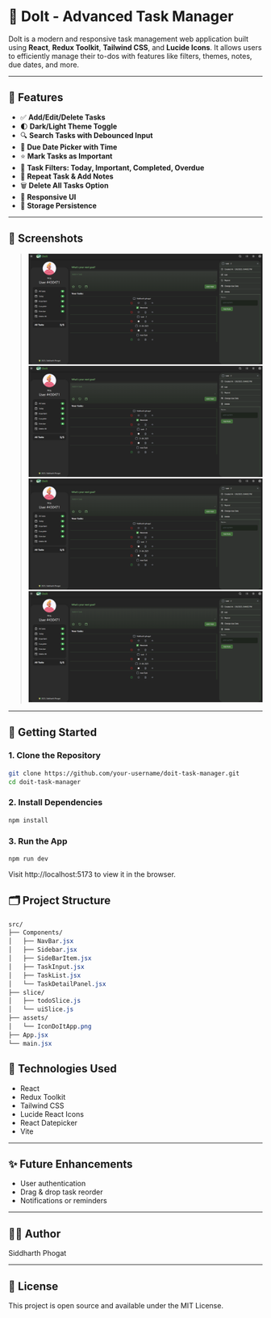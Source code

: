 # 📝 DoIt - Advanced Task Manager

DoIt is a modern and responsive task management web application built using **React**, **Redux Toolkit**, **Tailwind CSS**, and **Lucide Icons**. It allows users to efficiently manage their to-dos with features like filters, themes, notes, due dates, and more.

---

## 🔧 Features

- ✅ **Add/Edit/Delete Tasks**
- 🌓 **Dark/Light Theme Toggle**
- 🔍 **Search Tasks with Debounced Input**
- 📅 **Due Date Picker with Time**
- ⭐ **Mark Tasks as Important**
- 📌 **Task Filters: Today, Important, Completed, Overdue**
- 🔁 **Repeat Task & Add Notes**
- 🗑️ **Delete All Tasks Option**
- 📱 **Responsive UI**
- 💾 **Storage Persistence**

---

## 📸 Screenshots

> ![DoIt App Screenshot](public/Screenshot-01.png)
> ![DoIt App Screenshot](public/Screenshot-01.png)
> ![DoIt App Screenshot](public/Screenshot-01.png)
> ![DoIt App Screenshot](public/Screenshot-01.png)

---

## 🚀 Getting Started

### 1. Clone the Repository

```bash
git clone https://github.com/your-username/doit-task-manager.git
cd doit-task-manager
```
### 2. Install Dependencies
```bash
npm install
```
### 3. Run the App
```bash
npm run dev
```
Visit http://localhost:5173 to view it in the browser.

## 🗂️ Project Structure
```css
src/
├── Components/
│   ├── NavBar.jsx
│   ├── Sidebar.jsx
│   ├── SideBarItem.jsx
│   ├── TaskInput.jsx
│   ├── TaskList.jsx
│   └── TaskDetailPanel.jsx
├── slice/
│   ├── todoSlice.js
│   └── uiSlice.js
├── assets/
│   └── IconDoItApp.png
├── App.jsx
└── main.jsx

```

## 🧠 Technologies Used
- React
- Redux Toolkit
- Tailwind CSS
- Lucide React Icons
- React Datepicker
- Vite

---

## ✨ Future Enhancements
- User authentication
- Drag & drop task reorder
- Notifications or reminders

---

## 🙋‍♂️ Author
Siddharth Phogat

---

## 📄 License
This project is open source and available under the MIT License.
